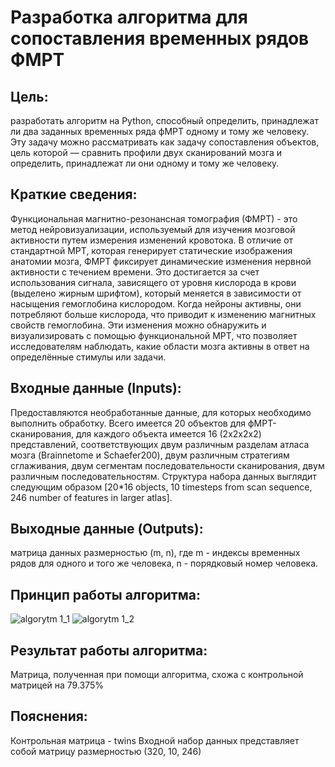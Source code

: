 # Разработка алгоритма для сопоставления временных рядов ФМРТ
## Цель: 
разработать алгоритм на Python, способный определить, принадлежат ли два заданных временных ряда фМРТ одному и тому же человеку. Эту задачу можно рассматривать как задачу сопоставления объектов, цель которой — сравнить профили двух сканирований мозга и определить, принадлежат ли они одному и тому же человеку.
## Краткие сведения:
Функциональная магнитно-резонансная томография (ФМРТ) - это метод нейровизуализации, используемый для изучения мозговой активности путем измерения изменений кровотока. В отличие от стандартной МРТ, которая генерирует статические изображения анатомии мозга, ФМРТ фиксирует динамические изменения нервной активности с течением времени. Это достигается за счет использования сигнала, зависящего от уровня кислорода в крови (выделено жирным шрифтом), который меняется в зависимости от насыщения гемоглобина кислородом. Когда нейроны активны, они потребляют больше кислорода, что приводит к изменению магнитных свойств гемоглобина. Эти изменения можно обнаружить и визуализировать с помощью функциональной МРТ, что позволяет исследователям наблюдать, какие области мозга активны в ответ на определённые стимулы или задачи. 
## Входные данные (Inputs):
Предоставляются необработанные данные, для которых необходимо выполнить обработку. Всего имеется 20 объектов для фМРТ-сканирования, для каждого объекта имеется 16 (2x2x2x2) представлений, соответствующих двум различным разделам атласа мозга (Brainnetome и Schaefer200), двум различным стратегиям сглаживания, двум сегментам последовательности сканирования, двум различным последовательностям. Структура набора данных выглядит следующим образом [20*16 objects, 10 timesteps from scan sequence, 246 number of features in larger atlas]. 
## Выходные данные (Outputs):
матрица данных размерностью (m, n), где m - индексы временных рядов для одного и того же человека, n - порядковый номер человека.
## Принцип работы алгоритма:
![algorytm 1_1](https://github.com/user-attachments/assets/f4974522-449f-4d9f-96f7-a15ecd3cdab6)
![algorytm 1_2](https://github.com/user-attachments/assets/9be739b5-8c50-4ded-a036-d1e702dc9ed1)
## Результат работы алгоритма:
Матрица, полученная при помощи алгоритма, схожа с контрольной матрицей на 79.375%
## Пояснения:
Контрольная матрица - twins
Входной набор данных представляет собой матрицу размерностью (320, 10, 246)
